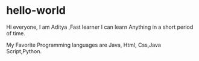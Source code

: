 # hello-world

Hi everyone,
I am Aditya ,Fast learner I can learn Anything in a short period of time.

My Favorite Programming languages are Java, Html, Css,Java Script,Python.
